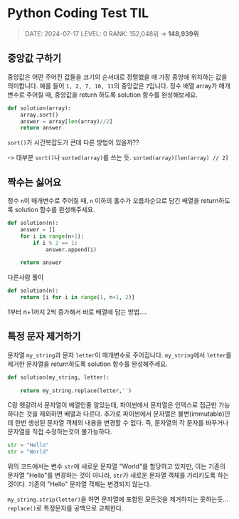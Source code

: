 #  Python Coding Test TIL
> DATE: 2024-07-17
LEVEL: 0
RANK: 152,048위 → **148,939위**


## 중앙값 구하기
중앙값은 어떤 주어진 값들을 크기의 순서대로 정렬했을 때 가장 중앙에 위치하는 값을 의미합니다. 예를 들어 `1, 2, 7, 10, 11`의 중앙값은 `7`입니다. 정수 배열 array가 매개변수로 주어질 때, 중앙값을 return 하도록 solution 함수를 완성해보세요.
```python
def solution(array):
    array.sort()
    answer = array[len(array)//2]
    return answer
```
`sort()`가 시간복잡도가 큰데 다른 방법이 있을까?? 

-> 대부분 `sort()`나 `sorted(array)`를 쓰는 듯. 
`sorted(array)[len(array) // 2]`

## 짝수는 싫어요
정수 `n`이 매개변수로 주어질 때, `n` 이하의 홀수가 오름차순으로 담긴 배열을 return하도록 solution 함수를 완성해주세요.
```python
def solution(n):
    answer = []
    for i in range(n+1):
        if i % 2 == 1:
            answer.append(i)        
    
    return answer
```
다른사람 풀이
```python
def solution(n):
    return [i for i in range(1, n+1, 2)]
```
1부터 n+1까지 2씩 증가해서 바로 배열에 담는 방법.... 

## 특정 문자 제거하기
문자열 `my_string`과 문자 `letter`이 매개변수로 주어집니다. `my_string`에서 `letter`를 제거한 문자열을 return하도록 solution 함수를 완성해주세요.
```python
def solution(my_string, letter):
    
    return my_string.replace(letter,'')
```
C랑 헷갈려서 문자열이 배열인줄 알았는데, 파이썬에서 문자열은 인덱스로 접근만 가능하다는 것을 제외하면 배열과 다르다. 추가로 파이썬에서 문자열은 불변(immutable)인데 한번 생성된 문자열 객체의 내용을 변경할 수 없다. 즉, 문자열의 각 문자를 바꾸거나 문자열을 직접 수정하는것이 불가능하다. 
```python
str = "Hello"
str = "World" 
```
위의 코드에서는 변수 `str`에 새로운 문자열 "World"를 할당하고 있지만, 이는 기존의 문자열 "Hello"를 변경하는 것이 아니라, `str`가 새로운 문자열 객체를 가리키도록 하는 것이다. 기존의 "Hello" 문자열 객체는 변경되지 않는다.

`my_string.strip(letter)`을 하면 문자열에 포함된 모든것을 제거하지는 못하는듯... 
`replace()`로 특정문자를 공백으로 교체한다. 
